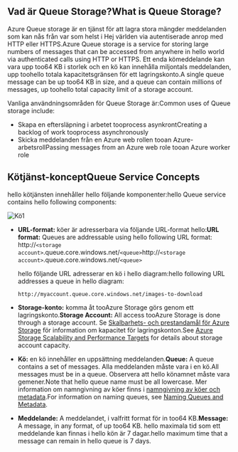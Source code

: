 ## <a name="what-is-queue-storage"></a><span data-ttu-id="eeb8b-101">Vad är Queue Storage?</span><span class="sxs-lookup"><span data-stu-id="eeb8b-101">What is Queue Storage?</span></span>
<span data-ttu-id="eeb8b-102">Azure Queue storage är en tjänst för att lagra stora mängder meddelanden som kan nås från var som helst i Hej världen via autentiserade anrop med HTTP eller HTTPS.</span><span class="sxs-lookup"><span data-stu-id="eeb8b-102">Azure Queue storage is a service for storing large numbers of messages that can be accessed from anywhere in hello world via authenticated calls using HTTP or HTTPS.</span></span> <span data-ttu-id="eeb8b-103">Ett enda kömeddelande kan vara upp too64 KB i storlek och en kö kan innehålla miljontals meddelanden, upp toohello totala kapacitetsgränsen för ett lagringskonto.</span><span class="sxs-lookup"><span data-stu-id="eeb8b-103">A single queue message can be up too64 KB in size, and a queue can contain millions of messages, up toohello total capacity limit of a storage account.</span></span>

<span data-ttu-id="eeb8b-104">Vanliga användningsområden för Queue Storage är:</span><span class="sxs-lookup"><span data-stu-id="eeb8b-104">Common uses of Queue storage include:</span></span>

* <span data-ttu-id="eeb8b-105">Skapa en eftersläpning i arbetet tooprocess asynkront</span><span class="sxs-lookup"><span data-stu-id="eeb8b-105">Creating a backlog of work tooprocess asynchronously</span></span>
* <span data-ttu-id="eeb8b-106">Skicka meddelanden från en Azure web rollen tooan Azure-arbetsroll</span><span class="sxs-lookup"><span data-stu-id="eeb8b-106">Passing messages from an Azure web role tooan Azure worker role</span></span>

## <a name="queue-service-concepts"></a><span data-ttu-id="eeb8b-107">Kötjänst-koncept</span><span class="sxs-lookup"><span data-stu-id="eeb8b-107">Queue Service Concepts</span></span>
<span data-ttu-id="eeb8b-108">hello kötjänsten innehåller hello följande komponenter:</span><span class="sxs-lookup"><span data-stu-id="eeb8b-108">hello Queue service contains hello following components:</span></span>

![Kö1](./media/storage-queue-concepts-include/queue1.png)

* <span data-ttu-id="eeb8b-110">**URL-format:** köer är adresserbara via följande URL-format hello:</span><span class="sxs-lookup"><span data-stu-id="eeb8b-110">**URL format:** Queues are addressable using hello following URL format:</span></span>   
    <span data-ttu-id="eeb8b-111">http://`<storage account>`.queue.core.windows.net/`<queue>`</span><span class="sxs-lookup"><span data-stu-id="eeb8b-111">http://`<storage account>`.queue.core.windows.net/`<queue>`</span></span> 
  
    <span data-ttu-id="eeb8b-112">hello följande URL adresserar en kö i hello diagram:</span><span class="sxs-lookup"><span data-stu-id="eeb8b-112">hello following URL addresses a queue in hello diagram:</span></span>  
  
    `http://myaccount.queue.core.windows.net/images-to-download`

* <span data-ttu-id="eeb8b-113">**Storage-konto:** komma åt tooAzure Storage görs genom ett lagringskonto.</span><span class="sxs-lookup"><span data-stu-id="eeb8b-113">**Storage Account:** All access tooAzure Storage is done through a storage account.</span></span> <span data-ttu-id="eeb8b-114">Se [Skalbarhets- och prestandamål för Azure Storage](../articles/storage/common/storage-scalability-targets.md) för information om kapacitet för lagringskonton.</span><span class="sxs-lookup"><span data-stu-id="eeb8b-114">See [Azure Storage Scalability and Performance Targets](../articles/storage/common/storage-scalability-targets.md) for details about storage account capacity.</span></span>
* <span data-ttu-id="eeb8b-115">**Kö:** en kö innehåller en uppsättning meddelanden.</span><span class="sxs-lookup"><span data-stu-id="eeb8b-115">**Queue:** A queue contains a set of messages.</span></span> <span data-ttu-id="eeb8b-116">Alla meddelanden måste vara i en kö.</span><span class="sxs-lookup"><span data-stu-id="eeb8b-116">All messages must be in a queue.</span></span> <span data-ttu-id="eeb8b-117">Observera att hello könamnet måste vara gemener.</span><span class="sxs-lookup"><span data-stu-id="eeb8b-117">Note that hello queue name must be all lowercase.</span></span> <span data-ttu-id="eeb8b-118">Mer information om namngivning av köer finns i [namngivning av köer och metadata](https://msdn.microsoft.com/library/azure/dd179349.aspx).</span><span class="sxs-lookup"><span data-stu-id="eeb8b-118">For information on naming queues, see [Naming Queues and Metadata](https://msdn.microsoft.com/library/azure/dd179349.aspx).</span></span>
* <span data-ttu-id="eeb8b-119">**Meddelande:** A meddelandet, i valfritt format för in too64 KB.</span><span class="sxs-lookup"><span data-stu-id="eeb8b-119">**Message:** A message, in any format, of up too64 KB.</span></span> <span data-ttu-id="eeb8b-120">hello maximala tid som ett meddelande kan finnas i hello kön är 7 dagar.</span><span class="sxs-lookup"><span data-stu-id="eeb8b-120">hello maximum time that a message can remain in hello queue is 7 days.</span></span>

